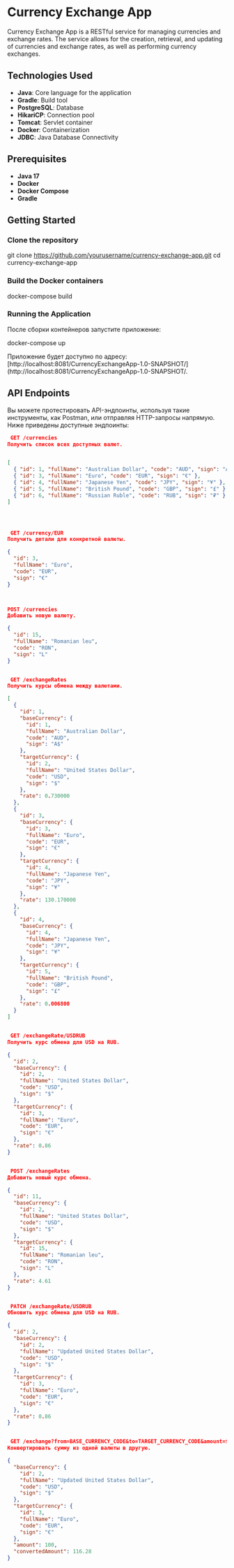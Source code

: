 # Currency Exchange App

Currency Exchange App is a RESTful service for managing currencies and exchange rates. The service allows for the creation, retrieval, and updating of currencies and exchange rates, as well as performing currency exchanges.

## Technologies Used

- **Java**: Core language for the application
- **Gradle**: Build tool
- **PostgreSQL**: Database
- **HikariCP**: Connection pool
- **Tomcat**: Servlet container
- **Docker**: Containerization
- **JDBC**: Java Database Connectivity

## Prerequisites

- **Java 17**
- **Docker**
- **Docker Compose**
- **Gradle**

## Getting Started

### Clone the repository

git clone https://github.com/yourusername/currency-exchange-app.git
cd currency-exchange-app


### Build the Docker containers

docker-compose build


### Running the Application

После сборки контейнеров запустите приложение:

docker-compose up


Приложение будет доступно по адресу: [http://localhost:8081/CurrencyExchangeApp-1.0-SNAPSHOT/](http://localhost:8081/CurrencyExchangeApp-1.0-SNAPSHOT/.

## API Endpoints

Вы можете протестировать API-эндпоинты, используя такие инструменты, как Postman, или отправляя HTTP-запросы напрямую. Ниже приведены доступные эндпоинты:



```json
 GET /currencies
Получить список всех доступных валют.


[
  { "id": 1, "fullName": "Australian Dollar", "code": "AUD", "sign": "A$" },
  { "id": 3, "fullName": "Euro", "code": "EUR", "sign": "€" },
  { "id": 4, "fullName": "Japanese Yen", "code": "JPY", "sign": "¥" },
  { "id": 5, "fullName": "British Pound", "code": "GBP", "sign": "£" },
  { "id": 6, "fullName": "Russian Ruble", "code": "RUB", "sign": "₽" }
]




 GET /currency/EUR
Получить детали для конкретной валюты.

{
  "id": 3,
  "fullName": "Euro",
  "code": "EUR",
  "sign": "€"
}



POST /currencies
Добавить новую валюту.

{
  "id": 15,
  "fullName": "Romanian leu",
  "code": "RON",
  "sign": "L"
}


 GET /exchangeRates
Получить курсы обмена между валютами.

[
  {
    "id": 1,
    "baseCurrency": {
      "id": 1,
      "fullName": "Australian Dollar",
      "code": "AUD",
      "sign": "A$"
    },
    "targetCurrency": {
      "id": 2,
      "fullName": "United States Dollar",
      "code": "USD",
      "sign": "$"
    },
    "rate": 0.730000
  },
  {
    "id": 3,
    "baseCurrency": {
      "id": 3,
      "fullName": "Euro",
      "code": "EUR",
      "sign": "€"
    },
    "targetCurrency": {
      "id": 4,
      "fullName": "Japanese Yen",
      "code": "JPY",
      "sign": "¥"
    },
    "rate": 130.170000
  },
  {
    "id": 4,
    "baseCurrency": {
      "id": 4,
      "fullName": "Japanese Yen",
      "code": "JPY",
      "sign": "¥"
    },
    "targetCurrency": {
      "id": 5,
      "fullName": "British Pound",
      "code": "GBP",
      "sign": "£"
    },
    "rate": 0.006800
  }
]


 GET /exchangeRate/USDRUB
Получить курс обмена для USD на RUB.

{
  "id": 2,
  "baseCurrency": {
    "id": 2,
    "fullName": "United States Dollar",
    "code": "USD",
    "sign": "$"
  },
  "targetCurrency": {
    "id": 3,
    "fullName": "Euro",
    "code": "EUR",
    "sign": "€"
  },
  "rate": 0.86
}


 POST /exchangeRates
Добавить новый курс обмена.

{
  "id": 11,
  "baseCurrency": {
    "id": 2,
    "fullName": "United States Dollar",
    "code": "USD",
    "sign": "$"
  },
  "targetCurrency": {
    "id": 15,
    "fullName": "Romanian leu",
    "code": "RON",
    "sign": "L"
  },
  "rate": 4.61
}


 PATCH /exchangeRate/USDRUB
Обновить курс обмена для USD на RUB.

{
  "id": 2,
  "baseCurrency": {
    "id": 2,
    "fullName": "Updated United States Dollar",
    "code": "USD",
    "sign": "$"
  },
  "targetCurrency": {
    "id": 3,
    "fullName": "Euro",
    "code": "EUR",
    "sign": "€"
  },
  "rate": 0.86
}


 GET /exchange?from=BASE_CURRENCY_CODE&to=TARGET_CURRENCY_CODE&amount=$AMOUNT
Конвертировать сумму из одной валюты в другую.

{
  "baseCurrency": {
    "id": 2,
    "fullName": "Updated United States Dollar",
    "code": "USD",
    "sign": "$"
  },
  "targetCurrency": {
    "id": 3,
    "fullName": "Euro",
    "code": "EUR",
    "sign": "€"
  },
  "amount": 100,
  "convertedAmount": 116.28
}

